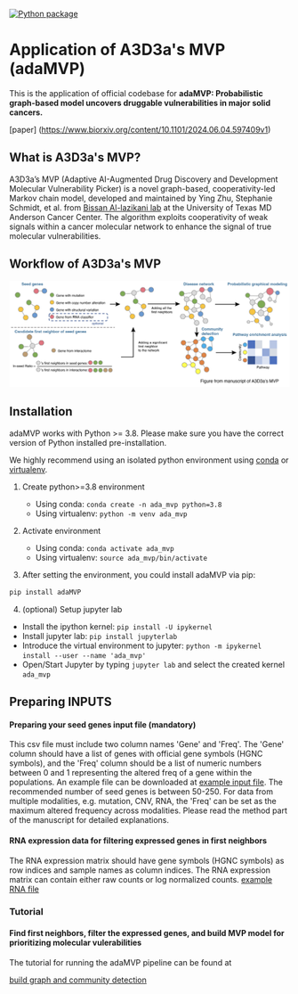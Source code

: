 [![Python package](https://img.shields.io/pypi/v/adaMVP.svg?color=brightgreen&label=python-package)](https://pypi.org/project/adaMVP)

# Application of A3D3a's MVP (adaMVP)
This is the application of official codebase for **adaMVP: Probabilistic graph-based model uncovers druggable vulnerabilities in major solid cancers.** 

[paper] (https://www.biorxiv.org/content/10.1101/2024.06.04.597409v1)

## What is A3D3a's MVP?
A3D3a’s MVP (Adaptive AI-Augmented Drug Discovery and Development Molecular Vulnerability Picker) is a novel graph-based, cooperativity-led Markov chain model, developed and maintained by Ying Zhu, Stephanie Schmidt, et al. from [Bissan Al-lazikani lab](https://faculty.mdanderson.org/profiles/bissan_al_lazikani.html) at the University of Texas MD Anderson Cancer Center. The algorithm exploits cooperativity of weak signals within a cancer molecular network to enhance the signal of true molecular vulnerabilities. 

## Workflow of A3D3a's MVP
![workflow](https://github.com/YingZ-A3D3a/A3D3a_MVP/blob/main/docs/workflow.png)

## Installation

adaMVP works with Python >= 3.8. Please make sure you have the correct version of Python installed pre-installation.

We highly recommend using an isolated python environment using [conda](https://docs.conda.io/projects/conda/en/latest/user-guide/tasks/manage-environments.html) or [virtualenv](https://docs.python.org/3/library/venv.html).
1. Create python>=3.8 environment
   - Using conda: `conda create -n ada_mvp python=3.8`
   - Using virtualenv: `python -m venv ada_mvp`

2. Activate environment
   - Using conda: `conda activate ada_mvp`
   - Using virtualenv: `source ada_mvp/bin/activate`

3. After setting the environment, you could install adaMVP via pip:

```bash
pip install adaMVP
```

4. (optional) Setup jupyter lab
- Install the ipython kernel: `pip install -U ipykernel`
- Install jupyter lab: `pip install jupyterlab`
- Introduce the virtual environment to jupyter: `python -m ipykernel install --user --name 'ada_mvp'`
- Open/Start Jupyter by typing `jupyter lab` and select the created kernel `ada_mvp`

## Preparing INPUTS
#### Preparing your seed genes input file (mandatory)
This csv file must include two column names 'Gene' and 'Freq'. The 'Gene' column should have a list of genes with official gene symbols (HGNC symbols), and the 'Freq' column should be a list of numeric numbers between 0 and 1 representing the altered freq of a gene within the populations. An example file can be downloaded at [example input file](https://github.com/YingZ-A3D3a/A3D3a_MVP_application/blob/main/input/altered_freq.csv). 
The recommended number of seed genes is between 50-250. For data from multiple modalities, e.g. mutation, CNV, RNA, the 'Freq' can be set as the maximum altered frequency across modalities. Please read the method part of the manuscript for detailed explanations.

#### RNA expression data for filtering expressed genes in first neighbors
The RNA expression matrix should have gene symbols (HGNC symbols) as row indices and sample names as column indices. The RNA expression matrix can contain either raw counts or log normalized counts.
[example RNA file](https://github.com/YingZ-A3D3a/A3D3a_MVP_application/blob/main/input/RNA_lognorm_matrix.csv)

### Tutorial
#### Find first neighbors, filter the expressed genes, and build MVP model for prioritizing molecular vulerabilities
The tutorial for running the adaMVP pipeline can be found at 

[build graph and community detection](https://github.com/YingZ-A3D3a/A3D3a_MVP_application/blob/main/tutorial/Tutorial_of_MVP.ipynb)






